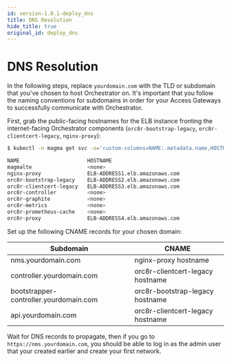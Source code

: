 ```yaml
---
id: version-1.0.1-deploy_dns
title: DNS Resolution
hide_title: true
original_id: deploy_dns
---
```

# DNS Resolution

In the following steps, replace `yourdomain.com` with the TLD or subdomain that
you've chosen to host Orchestrator on. It's important that you follow the
naming conventions for subdomains in order for your Access Gateways to
successfully communicate with Orchestrator.

First, grab the public-facing hostnames for the ELB instance fronting the
internet-facing Orchestrator components
(`orc8r-bootstrap-legacy`, `orc8r-clientcert-legacy`, `nginx-proxy`):

```bash
$ kubectl -n magma get svc -o='custom-columns=NAME:.metadata.name,HOSTNAME:.status.loadBalancer.ingress[0].hostname'

NAME                      HOSTNAME
magmalte                  <none>
nginx-proxy               ELB-ADDRESS1.elb.amazonaws.com
orc8r-bootstrap-legacy    ELB-ADDRESS2.elb.amazonaws.com
orc8r-clientcert-legacy   ELB-ADDRESS3.elb.amazonaws.com
orc8r-controller          <none>
orc8r-graphite            <none>
orc8r-metrics             <none>
orc8r-prometheus-cache    <none>
orc8r-proxy               ELB-ADDRESS4.elb.amazonaws.com
```

Set up the following CNAME records for your chosen domain:

| Subdomain | CNAME |
|-----------|-------|
| nms.yourdomain.com | nginx-proxy hostname |
| controller.yourdomain.com | orc8r-clientcert-legacy hostname |
| bootstrapper-controller.yourdomain.com | orc8r-bootstrap-legacy hostname |
| api.yourdomain.com | orc8r-clientcert-legacy hostname |

Wait for DNS records to propagate, then if you go to
`https://nms.yourdomain.com`, you should be able to log in as the admin user
that your created earlier and create your first network.

